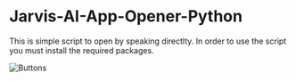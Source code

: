 # Jarvis-AI-App-Opener-Python

This is simple script to open by speaking directlty. 
In order to use the script you must install the required packages.


![Buttons](https://github.com/[username]/[reponame]/blob/[branch]/Design.png?raw=true)
